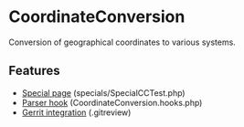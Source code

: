 # CoordinateConversion

Conversion of geographical coordinates to various systems.

## Features

 * [Special page](https://www.mediawiki.org/wiki/Manual:Special_pages) (specials/SpecialCCTest.php)
 * [Parser hook](https://www.mediawiki.org/wiki/Manual:Parser_functions) (CoordinateConversion.hooks.php)
 * [Gerrit integration](https://www.mediawiki.org/wiki/Gerrit) (.gitreview)
